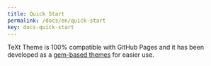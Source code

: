 ```yaml
---
title: Quick Start
permalink: /docs/en/quick-start
key: docs-quick-start
---
```


TeXt Theme is 100% compatible with GitHub Pages and it has been developed as a [gem-based themes](https://jekyllrb.com/docs/themes/) for easier use.
